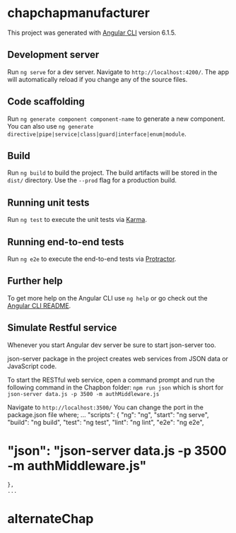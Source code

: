 # chapchapmanufacturer

This project was generated with [Angular CLI](https://github.com/angular/angular-cli) version 6.1.5.

## Development server

Run `ng serve` for a dev server. Navigate to `http://localhost:4200/`. The app will automatically reload if you change any of the source files.

## Code scaffolding

Run `ng generate component component-name` to generate a new component. You can also use `ng generate directive|pipe|service|class|guard|interface|enum|module`.

## Build

Run `ng build` to build the project. The build artifacts will be stored in the `dist/` directory. Use the `--prod` flag for a production build.

## Running unit tests

Run `ng test` to execute the unit tests via [Karma](https://karma-runner.github.io).

## Running end-to-end tests

Run `ng e2e` to execute the end-to-end tests via [Protractor](http://www.protractortest.org/).

## Further help

To get more help on the Angular CLI use `ng help` or go check out the [Angular CLI README](https://github.com/angular/angular-cli/blob/master/README.md).

## Simulate Restful service
Whenever you start Angular dev server be sure to start json-server too.

json-server package in the project creates web services from JSON data or JavaScript code.

To start the RESTful web service, open a command prompt and run the following command in the Chapbon folder:
 `npm run json` which is short for `json-server data.js -p 3500 -m authMiddleware.js`

Navigate to `http://localhost:3500/` 
You can change the port in the package.json file where;
    ...
    "scripts": {
    "ng": "ng",
    "start": "ng serve",
    "build": "ng build",
    "test": "ng test",
    "lint": "ng lint",
    "e2e": "ng e2e",
  #  "json": "json-server data.js -p 3500 -m authMiddleware.js"
    },
    ...

# alternateChap
